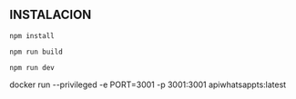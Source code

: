 ## INSTALACION
```
npm install

npm run build

npm run dev
```

docker run --privileged -e PORT=3001 -p 3001:3001 apiwhatsappts:latest